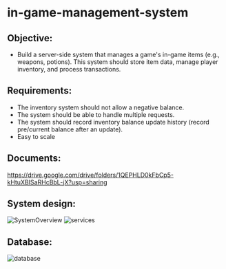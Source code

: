 # in-game-management-system

## Objective: 

- Build a server-side system that manages a game's in-game items (e.g., weapons, potions). This system should store item data, manage player inventory, and process transactions.

## Requirements:

- The inventory system should not allow a negative balance.
- The system should be able to handle multiple requests.
- The system should record inventory balance update history (record pre/current balance after an update).
- Easy to scale

## Documents:
https://drive.google.com/drive/folders/1QEPHLD0kFbCp5-kHtuXBISaRHcBbL-jX?usp=sharing

## System design:
![SystemOverview](https://github.com/user-attachments/assets/f47a3f5b-444e-4262-98ad-42acf3d4aafc)
![services](https://github.com/user-attachments/assets/e90af0ca-d099-4f21-948c-f9174d6beceb)

## Database:
![database](https://github.com/user-attachments/assets/1db429fc-50cb-4129-a148-b41108229a48)
